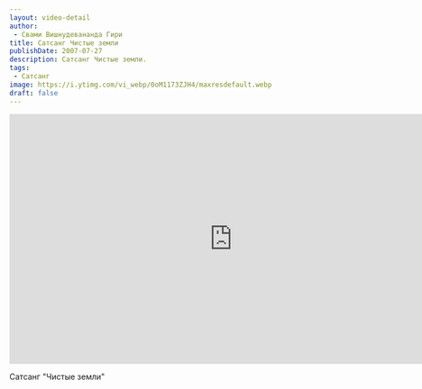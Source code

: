 ```yaml
---
layout: video-detail
author:
 - Свами Вишнудевананда Гири
title: Сатсанг Чистые земли
publishDate: 2007-07-27
description: Сатсанг Чистые земли. 
tags: 
 - Сатсанг
image: https://i.ytimg.com/vi_webp/0oM1173ZJH4/maxresdefault.webp
draft: false
---
```


<iframe width="790" height="444" src="https://www.youtube.com/embed/0oM1173ZJH4" frameborder="0" allowfullscreen=""></iframe> 

  Сатсанг "Чистые земли"

  

 